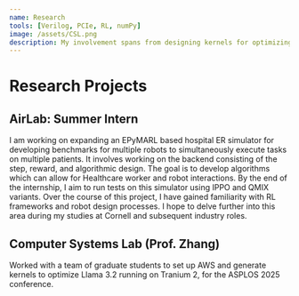 ```yaml
---
name: Research 
tools: [Verilog, PCIe, RL, numPy]
image: /assets/CSL.png
description: My involvement spans from designing kernels for optimizing Llama 3 models to simulations of multi-agent RL for robot collaboration.
---
```


# Research Projects

## AirLab: Summer Intern 
I am working on expanding an EPyMARL based hospital ER simulator for developing benchmarks for multiple robots to simultaneously execute tasks on multiple patients. It involves working on the backend consisting of the step, reward, and algorithmic design. The goal is to develop algorithms which can allow for Healthcare worker and robot interactions. By the end of the internship, I aim to run tests on this simulator using IPPO and QMIX variants. 
Over the course of this project, I have gained familiarity with RL frameworks and robot design processes. I hope to delve further into this area during my studies at Cornell and subsequent industry roles. 

## Computer Systems Lab (Prof. Zhang) 
Worked with a team of graduate students to set up AWS and generate kernels to optimize Llama 3.2 running on Tranium 2, for the ASPLOS 2025 conference. 

